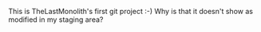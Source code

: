 This is TheLastMonolith's first git project :-)
Why is that it doesn't show as modified in my staging area?